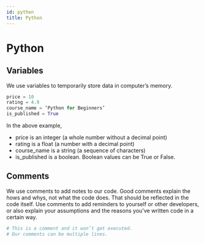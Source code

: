 ```yaml
---
id: python
title: Python
---
```

# Python
## Variables
We use variables to temporarily store data in computer’s memory.
```py
price = 10
rating = 4.9
course_name = ‘Python for Beginners’
is_published = True
```
In the above example,
- price is an integer (a whole number without a decimal point)
- rating is a float (a number with a decimal point)
- course_name is a string (a sequence of characters)
- is_published is a boolean. Boolean values can be True or False. 
## Comments
We use comments to add notes to our code. Good comments explain the hows and
whys, not what the code does. That should be reflected in the code itself. Use
comments to add reminders to yourself or other developers, or also explain your
assumptions and the reasons you’ve written code in a certain way.
```py
# This is a comment and it won’t get executed.
# Our comments can be multiple lines. 
```